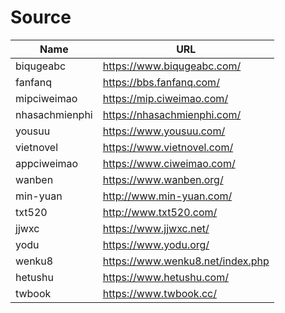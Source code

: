 
# Source


| Name         	| URL                         	|
|--------------	|-----------------------------	|
| biqugeabc     | https://www.biqugeabc.com/	|
| fanfanq       | https://bbs.fanfanq.com/   	|
| mipciweimao   | https://mip.ciweimao.com/	    |
| nhasachmienphi| https://nhasachmienphi.com/	|
| yousuu	    | https://www.yousuu.com/	    |
| vietnovel	    | https://www.vietnovel.com/	|
| appciweimao	| https://www.ciweimao.com/	    |
| wanben	    | https://www.wanben.org/	    |
| min-yuan	    | http://www.min-yuan.com/	    |
| txt520	    | http://www.txt520.com/	    |
| jjwxc  	    | https://www.jjwxc.net/	    |
| yodu	        | https://www.yodu.org/ 	    |
| wenku8	    | https://www.wenku8.net/index.php	    |
| hetushu	    | https://www.hetushu.com/	    |
| twbook	    | https://www.twbook.cc/	    |


